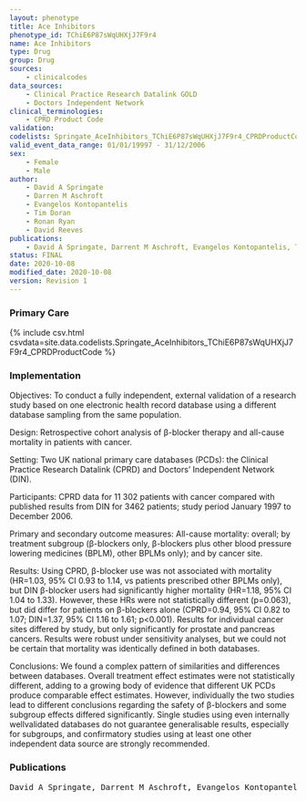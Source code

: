 ```yaml
---
layout: phenotype
title: Ace Inhibitors
phenotype_id: TChiE6P87sWqUHXjJ7F9r4
name: Ace Inhibitors
type: Drug
group: Drug
sources: 
    - clinicalcodes
data_sources:
    - Clinical Practice Research Datalink GOLD
    - Doctors Independent Network
clinical_terminologies:
    - CPRD Product Code
validation:
codelists: Springate_AceInhibitors_TChiE6P87sWqUHXjJ7F9r4_CPRDProductCode.csv
valid_event_data_range: 01/01/19997 - 31/12/2006
sex:
    - Female
    - Male
author:
    - David A Springate
    - Darren M Aschroft
    - Evangelos Kontopantelis
    - Tim Doran
    - Ronan Ryan
    - David Reeves    
publications:
    - David A Springate, Darrent M Aschroft, Evangelos Kontopantelis, Tim Doran, Ronan Ryan, David Reeves, Can analyses of electronic patient records be independently and externally validated? Study 2—the effect of β-adrenoceptor blocker therapy on cancer survival a retrospective cohort study. BMJ Open, 5(e007299), 2014.
status: FINAL
date: 2020-10-08
modified_date: 2020-10-08
version: Revision 1
---
```


### Primary Care

{% include csv.html csvdata=site.data.codelists.Springate_AceInhibitors_TChiE6P87sWqUHXjJ7F9r4_CPRDProductCode %}

### Implementation

Objectives: 
To conduct a fully independent, external validation of a research study based on one electronic health record database using a different database sampling from the same population. 

Design: 
Retrospective cohort analysis of β-blocker therapy and all-cause mortality in patients with cancer. 

Setting: 
Two UK national primary care databases (PCDs): the Clinical Practice Research Datalink (CPRD) and Doctors’ Independent Network (DIN). 

Participants: 
CPRD data for 11 302 patients with cancer compared with published results from DIN for 3462 patients; study period January 1997 to December 2006. 

Primary and secondary outcome measures:
All-cause mortality: overall; by treatment subgroup (β-blockers only, β-blockers plus other blood pressure lowering medicines (BPLM), other BPLMs only); and by cancer site.

Results: 
Using CPRD, β-blocker use was not associated with mortality (HR=1.03, 95% CI 0.93 to 1.14, vs patients prescribed other BPLMs only), but DIN β-blocker users had significantly higher mortality (HR=1.18, 95% CI 1.04 to 1.33). However, these HRs were not statistically different (p=0.063), but did differ for patients on β-blockers alone (CPRD=0.94, 95% CI 0.82 to 1.07; DIN=1.37, 95% CI 1.16 to 1.61; p<0.001). Results for individual cancer sites differed by study, but only significantly for prostate and pancreas cancers. Results were robust under sensitivity analyses, but we could not be certain that mortality was identically defined in both databases.

Conclusions: 
We found a complex pattern of similarities and differences between databases. Overall treatment effect estimates were not statistically different, adding to a growing body of evidence that different UK PCDs produce comparable effect estimates. However, individually the two studies lead to different conclusions regarding the safety of β-blockers and some subgroup effects differed significantly. Single studies using even internally wellvalidated databases do not guarantee generalisable results, especially for subgroups, and confirmatory studies using at least one other independent data source are strongly recommended.

### Publications

<pre>
David A Springate, Darrent M Aschroft, Evangelos Kontopantelis, Tim Doran, Ronan Ryan, David Reeves, Can analyses of electronic patient records be independently and externally validated? Study 2—the effect of β-adrenoceptor blocker therapy on cancer survival a retrospective cohort study. BMJ Open, 5(e007299), 2014.
</pre>
